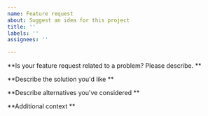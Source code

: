 ```yaml
---
name: Feature request
about: Suggest an idea for this project
title: ''
labels: ''
assignees: ''

---
```


**Is your feature request related to a problem? Please describe. **

<!-- A clear and concise description of what the problem is. Ex. I'm always frustrated when [...] -->

**Describe the solution you'd like **

<!-- A clear and concise description of what you want to happen. -->

**Describe alternatives you've considered **

<!-- A clear and concise description of any alternative solutions or features you've considered. -->

**Additional context **

<!-- Add any other context or screenshots about the feature request here. -->

